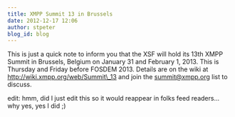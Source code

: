 ```yaml
---
title: XMPP Summit 13 in Brussels
date: 2012-12-17 12:06
author: stpeter
blog_id: blog
---
```


This is just a quick note to inform you that the XSF will hold its 13th XMPP Summit in Brussels, Belgium on January 31 and February 1, 2013. This is Thursday and Friday before FOSDEM 2013. Details are on the wiki at http://wiki.xmpp.org/web/Summit\_13 and join the summit@xmpp.org list to discuss.

edit: hmm, did I just edit this so it would reappear in folks feed readers... why yes, yes I did ;)

